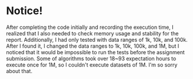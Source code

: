 # Notice!
After completing the code initially and recording the execution time, 
I realized that I also needed to check memory usage and stability for the report. 
Additionally, I had only tested with data ranges of 1k, 10k, and 100k. 
After I found it, I changed the data ranges to 1k, 10k, 100k, and 1M, 
but I noticed that it would be impossible to run the tests before the assignment submission. 
Some of algorithms took over 18~93 expectation hours to execute once for 1M, so I couldn't execute datasets of 1M.
I'm so sorry about that.
